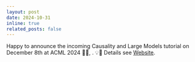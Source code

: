 ```yaml
---
layout: post
date: 2024-10-31
inline: true
related_posts: false
---
```


Happy to announce the incoming Causality and Large Models tutorial on December 8th at ACML 2024 🎊🎊, . 💡📅 Details see [Website](https://sites.google.com/view/calm-acml24/).

